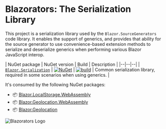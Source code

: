 ﻿# Blazorators: The Serialization Library

This project is a serialization library used by the `Blazor.SourceGenerators` code library. It enables
the support of generics, and provides that ability for the source generator to use convenience-based 
extension methods to serialize and deserialize generics when performing various Blazor JavaScript interop.

| NuGet package | NuGet version | Build | Description |
|--|--|--|
| [`Blazor.Serialization`](https://www.nuget.org/packages/Blazor.Serialization) | [![NuGet](https://img.shields.io/nuget/v/Blazor.Serialization.svg?style=flat)](https://www.nuget.org/packages/Blazor.Serialization) | [![build](https://github.com/IEvangelist/blazorators/actions/workflows/build-validation.yml/badge.svg)](https://github.com/IEvangelist/blazorators/actions/workflows/build-validation.yml) | Common serialization library, required in some scenarios when using generics. |

It's consumed by the following NuGet packages:

- 📦 [Blazor.LocalStorage.WebAssembly](https://www.nuget.org/packages/Blazor.LocalStorage.WebAssembly)
- 📦 [Blazor.Geolocation.WebAssembly](https://www.nuget.org/packages/Blazor.Geolocation.WebAssembly)
- 📦 [Blazor.Geolocation](https://www.nuget.org/packages/Blazor.Geolocation)

![Blazorators Logo](https://raw.githubusercontent.com/IEvangelist/blazorators/main/logo.png)
